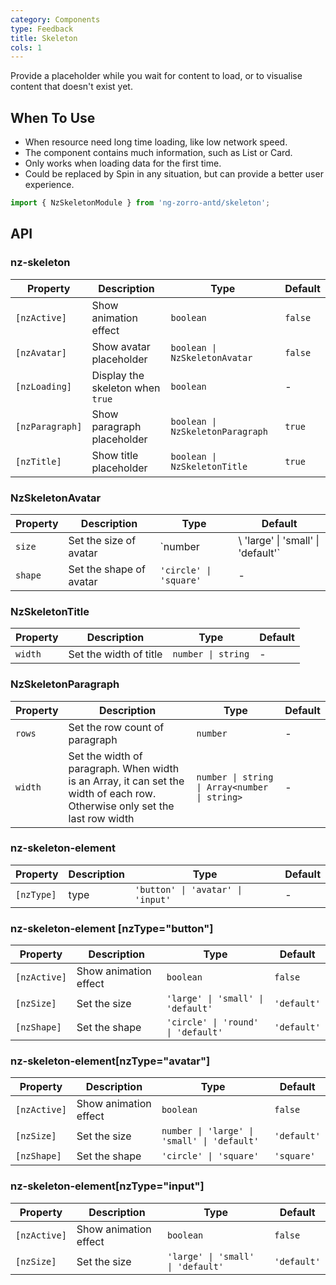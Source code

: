 ```yaml
---
category: Components
type: Feedback
title: Skeleton
cols: 1
---
```


Provide a placeholder while you wait for content to load, or to visualise content that doesn't exist yet.

## When To Use

- When resource need long time loading, like low network speed.
- The component contains much information, such as List or Card.
- Only works when loading data for the first time.
- Could be replaced by Spin in any situation, but can provide a better user experience.

```ts
import { NzSkeletonModule } from 'ng-zorro-antd/skeleton';
```

## API

### nz-skeleton

| Property | Description | Type | Default |
| --- | --- | --- | --- |
| `[nzActive]` | Show animation effect | `boolean` | `false` |
| `[nzAvatar]` | Show avatar placeholder | `boolean \| NzSkeletonAvatar` | `false` |
| `[nzLoading]` | Display the skeleton when `true` | `boolean` | - |
| `[nzParagraph]` | Show paragraph placeholder | `boolean \| NzSkeletonParagraph` | `true` |
| `[nzTitle]` | Show title placeholder | `boolean \| NzSkeletonTitle` | `true` |


### NzSkeletonAvatar

| Property | Description | Type | Default |
| --- | --- | --- | --- |
| `size` | Set the size of avatar | `number |\ 'large' \| 'small' \| 'default'` | - |
| `shape` | Set the shape of avatar | `'circle' \| 'square'` | - |

### NzSkeletonTitle

| Property | Description | Type | Default |
| --- | --- | --- | --- |
| `width` | Set the width of title | `number \| string` | - |

### NzSkeletonParagraph

| Property | Description | Type | Default |
| --- | --- | --- | --- |
| `rows` | Set the row count of paragraph | `number` | - |
| `width` | Set the width of paragraph. When width is an Array, it can set the width of each row. Otherwise only set the last row width | `number \| string \| Array<number \| string>` | - |


### nz-skeleton-element

| Property | Description | Type | Default |
| --- | --- | --- | --- |
| `[nzType]` | type | `'button' \| 'avatar' \| 'input'` | - |

### nz-skeleton-element [nzType="button"]

| Property | Description | Type | Default |
| --- | --- | --- | --- |
| `[nzActive]` | Show animation effect | `boolean` | `false` |
| `[nzSize]` | Set the size | `'large' \| 'small' \| 'default'` | `'default'` |
| `[nzShape]` | Set the shape | `'circle' \| 'round' \| 'default'` | `'default'` |

### nz-skeleton-element[nzType="avatar"]

| Property | Description | Type | Default |
| --- | --- | --- | --- |
| `[nzActive]` | Show animation effect | `boolean` | `false` |
| `[nzSize]` | Set the size | `number \| 'large' \| 'small' \| 'default'` | `'default'` |
| `[nzShape]` | Set the shape | `'circle' \| 'square'` | `'square'` |

### nz-skeleton-element[nzType="input"]

| Property | Description | Type | Default |
| --- | --- | --- | --- |
| `[nzActive]` | Show animation effect | `boolean` | `false` |
| `[nzSize]` | Set the size | `'large' \| 'small' \| 'default'` | `'default'` |

